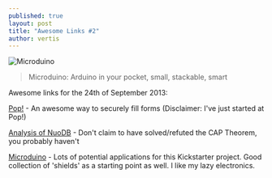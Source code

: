 ```yaml
---
published: true
layout: post
title: "Awesome Links #2"
author: vertis
---
```

![Microduino](https://s3.amazonaws.com/ksr/assets/000/917/441/cbd6c7f62f52e4d815b30a2dd9117476_large.jpg?1379087816)
> Microduino:  Arduino in your pocket, small, stackable, smart

Awesome links for the 24th of September 2013:

[Pop!](http://popanyform.com/?v) - An awesome way to securely fill forms (Disclaimer: I've just started at Pop!)

[Analysis of NuoDB](http://aphyr.com/posts/292-call-me-maybe-nuodb) - Don't claim to have solved/refuted the CAP Theorem, you probably haven't

[Microduino](http://www.kickstarter.com/projects/microduino/microduino-arduino-in-your-pocket-small-stackable) - Lots of potential applications for this Kickstarter project. Good collection of 'shields' as a starting point as well. I like my lazy electronics.
